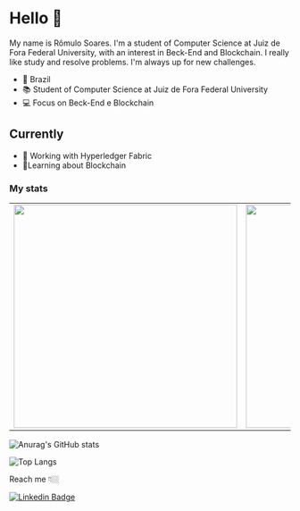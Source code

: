 # Hello :wave:
My name is Rômulo Soares.
I'm a student of Computer Science at Juiz de Fora Federal University, with an interest in Beck-End and Blockchain.
I really like study and resolve problems. I'm always up for new challenges.


- :round_pushpin: Brazil
- :books: Student of Computer Science at Juiz de Fora Federal University
- :computer: Focus on Beck-End e Blockchain

## Currently
- 🔭 Working with Hyperledger Fabric
- 🌱Learning about Blockchain



### My stats

<center>
  <table>
    <tr>
      <td><img width="400px" src="https://github-readme-stats.vercel.app/api?username=romulolassoares&show_icons=true&theme=dark"/></td>
      <td><img width="400px" src="https://github-readme-stats.vercel.app/api/top-langs/?username=romulolassoares&layout=compact&show_icons=true&theme=dark"/></td>
    </tr>
  </table>
</center>


![Anurag's GitHub stats](https://github-readme-stats.vercel.app/api?username=romulolassoares&show_icons=true&theme=dark)

![Top Langs](https://github-readme-stats.vercel.app/api/top-langs/?username=romulolassoares&layout=compact&show_icons=true&theme=dark)


Reach me 👇🏼

[![Linkedin Badge](https://img.shields.io/badge/-LinkedIn-blue?style=flat-square&logo=Linkedin&logoColor=white&link=https://www.linkedin.com/in/isadora-rodrigues-stangarlin-48402b141/)](https://www.linkedin.com/in/romulo-soares-005b201a5)

<!--
**romulolassoares/romulolassoares** is a ✨ _special_ ✨ repository because its `README.md` (this file) appears on your GitHub profile.

Here are some ideas to get you started:

- 🔭 I’m currently working on ...
- 🌱 I’m currently learning ...
- 👯 I’m looking to collaborate on ...
- 🤔 I’m looking for help with ...
- 💬 Ask me about ...
- 📫 How to reach me: ...
- 😄 Pronouns: ...
- ⚡ Fun fact: ...
-->


